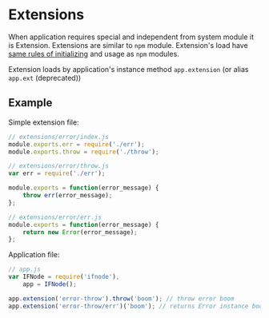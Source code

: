 # Extensions

When application requires special and independent from system module it is Extension. Extensions are similar to `npm` module. Extension's load have [same rules of initializing](https://nodejs.org/api/modules.html#modules_all_together) and usage as `npm` modules.

Extension loads by application's instance method `app.extension` (or alias `app.ext` (deprecated))

## Example

Simple extension file:

```javascript
// extensions/error/index.js
module.exports.err = require('./err');
module.exports.throw = require('./throw');

// extensions/error/throw.js
var err = require('./err');

module.exports = function(error_message) {
    throw err(error_message);
};

// extensions/error/err.js
module.exports = function(error_message) {
    return new Error(error_message);
};

```
    
Application file:

```javascript
// app.js
var IFNode = require('ifnode'),
    app = IFNode();

app.extension('error-throw').throw('boom'); // throw error boom
app.extension('error-throw/err')('boom'); // returns Error instance boom
```